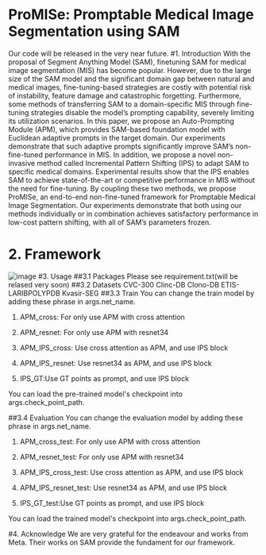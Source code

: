 # ProMISe: Promptable Medical Image Segmentation using SAM
Our code will be released in the very near future.
#1. Introduction
With the proposal of Segment Anything Model (SAM), finetuning SAM for medical image segmentation (MIS) has become popular. However, due to the large size of the SAM model and the significant domain gap between natural and medical images, fine-tuning-based
strategies are costly with potential risk of instability, feature damage
and catastrophic forgetting. Furthermore, some methods of transferring
SAM to a domain-specific MIS through fine-tuning strategies disable the
model’s prompting capability, severely limiting its utilization scenarios.
In this paper, we propose an Auto-Prompting Module (APM), which provides SAM-based foundation model with Euclidean adaptive prompts
in the target domain. Our experiments demonstrate that such adaptive prompts significantly improve SAM’s non-fine-tuned performance
in MIS. In addition, we propose a novel non-invasive method called Incremental Pattern Shifting (IPS) to adapt SAM to specific medical domains. Experimental results show that the IPS enables SAM to achieve
state-of-the-art or competitive performance in MIS without the need for
fine-tuning. By coupling these two methods, we propose ProMISe, an
end-to-end non-fine-tuned framework for Promptable Medical Image
Segmentation. Our experiments demonstrate that both using our methods individually or in combination achieves satisfactory performance in
low-cost pattern shifting, with all of SAM’s parameters frozen.
# 2. Framework
![image](https://github.com/xinkunwang111/ProMISe/assets/130198762/1e1ff6cf-7eb6-4ab9-a2a5-7fc28661c3a5)
#3. Usage
##3.1 Packages
Please see requirement.txt(will be relased very soon)
##3.2 Datasets
CVC-300
Clinc-DB
Clono-DB
ETIS-LARIBPOLYPDB
Kvasir-SEG
##3.3 Train
You can change the train model by adding these phrase in args.net_name.
1. APM_cross: For only use APM with cross attention
2. APM_resnet: For only use APM with resnet34

3. APM_IPS_cross: Use cross attention as APM, and use IPS block
4. APM_IPS_resnet: Use resnet34 as APM, and use IPS block

5. IPS_GT:Use GT points as prompt, and use IPS block

You can load the pre-trained model's checkpoint into args.check_point_path.

##3.4 Evaluation
You can change the evaluation model by adding these phrase in args.net_name.
1. APM_cross_test: For only use APM with cross attention
2. APM_resnet_test: For only use APM with resnet34

3. APM_IPS_cross_test: Use cross attention as APM, and use IPS block
4. APM_IPS_resnet_test: Use resnet34 as APM, and use IPS block

5. IPS_GT_test:Use GT points as prompt, and use IPS block

You can load the trained model's checkpoint into args.check_point_path.

#4. Acknowledge
We are very grateful for the endeavour and works from Meta. Their works on SAM provide the fundament for our framework.



   


